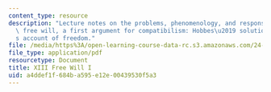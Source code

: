 ```yaml
---
content_type: resource
description: "Lecture notes on the problems, phenomenology, and responsibility of\
  \ free will, a first argument for compatibilism: Hobbes\u2019 solution, and Frankfurt\u2019\
  s account of freedom."
file: /media/https%3A/open-learning-course-data-rc.s3.amazonaws.com/24-120-moral-psychology-spring-2009/a4ddef1f684ba595e12e00439530f5a3_MIT24_120s09_lec13.pdf
file_type: application/pdf
resourcetype: Document
title: XIII Free Will I
uid: a4ddef1f-684b-a595-e12e-00439530f5a3
---
```

